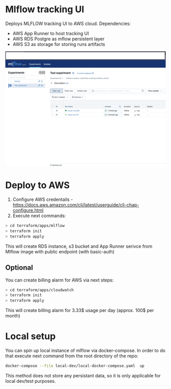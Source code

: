 # Mlflow tracking UI
Deploys MLFLOW tracking UI to AWS cloud. Dependencies:
- AWS App Runner to host tracking UI
- AWS RDS Postgre as mflow persistent layer
- AWS S3 as storage for storing runs artifacts

![Alt text](./img/mlflow.png)

# Deploy to AWS
1. Configure AWS credentails - https://docs.aws.amazon.com/cli/latest/userguide/cli-chap-configure.html
2. Execute next commands:
```bash
> cd terraform/apps/mlflow
> terraform init
> terraform apply
```

This will create RDS instance, s3 bucket and App Runner serivce from Mlflow image with public endpoint (with basic-auth)

## Optional
You can create billing alarm for AWS via next steps:
```bash
> cd terraform/apps/cloudwatch
> terraform init
> terraform apply
```
This will create billing alarm for 3.33$ usage per day (approx. 100$ per month)

# Local setup
You can spin up local instance of mlflow via docker-compose.
In order to do that execute next command from the root directory of the repo:
```bash
docker-compose --file local-dev/local-docker-compose.yaml  up
```

This method does not store any persistant data, so it is only applicable for local dev/test purposes.
